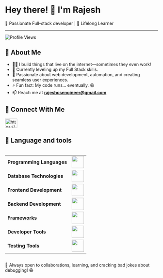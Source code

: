 
# Hey there! 👋 I'm Rajesh

🚀 Passionate Full-stack developer  | 🧠 Lifelong Learner

---

![Profile Views](https://komarev.com/ghpvc/?username=rajeshcse02&label=Profile%20views&color=0e75b6&style=flat)

## 🧐 About Me

- 👨‍💻 I build things that live on the internet—sometimes they even work! 
- 🌱 Currently leveling up my Full Stack skills. 
- 🎯 Passionate about web development, automation, and creating seamless user experiences. 
- ⚡ Fun fact: My code runs… eventually. 😆
- 📫 Reach me at **rajeshcsengineer@gmail.com**

## 🤝 Connect With Me
<p align="left">
<a href="https://linkedin.com/in/rajeshdevr" target="blank"><img align="center" src="https://raw.githubusercontent.com/rahuldkjain/github-profile-readme-generator/master/src/images/icons/Social/linked-in-alt.svg" alt="https://www.linkedin.com/in/rajeshdevr" height="30" width="40" /></a>
</p>

## 🔎 Language and tools


<div style="display: flex; justify-content: center; margin-top: 20px;">
    <table>
        <tr>
            <td><strong>Programming Languages</strong></td>
            <td><img height=40 src="https://skillicons.dev/icons?i=c,java,python,js&theme=dark"></td>
        </tr>
        <tr>
            <td><strong>Database Technologies</strong></td>
            <td><img height=40 src="https://skillicons.dev/icons?i=mysql,mongodb,firebase&theme=dark"></td>
        </tr>
        <tr>
            <td><strong>Frontend Development</strong></td>
            <td><img height=40 src="https://skillicons.dev/icons?i=html,css,js,react,vite"></td>
        </tr>
        <tr>
            <td><strong>Backend Development</strong></td>
            <td><img height=40 src="https://skillicons.dev/icons?i=nodejs,express&theme=dark"></td>
        </tr>
        <tr>
            <td><strong>Frameworks</strong></td>
            <td><img height=40
                    src="https://skillicons.dev/icons?i=tailwind,bootstrap,opencv&theme=dark"></td>
        </tr>
        <tr>
            <td><strong>Developer Tools</strong></td>
            <td><img height=40
                    src="https://skillicons.dev/icons?i=git,github,postman,docker&theme=dark">
            </td>
        </tr>
         <tr>
            <td><strong>Testing Tools</strong></td>
            <td><img height=40
                    src="https://skillicons.dev/icons?i=selenium,tosca&theme=dark">
            </td>
        </tr>
    </table>
</div>

🚀 Always open to collaborations, learning, and cracking bad jokes about debugging! 😆
